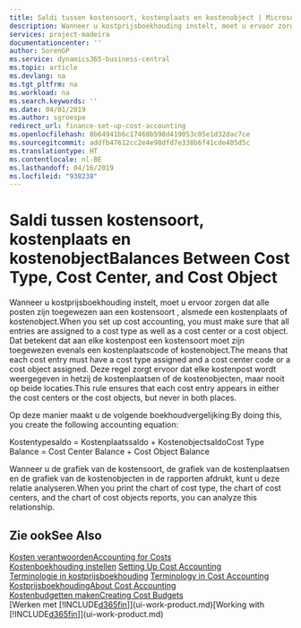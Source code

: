 ```yaml
---
title: Saldi tussen kostensoort, kostenplaats en kostenobject | Microsoft Docs
description: Wanneer u kostprijsboekhouding instelt, moet u ervoor zorgen dat alle posten zijn toegewezen aan een kostensoort , alsmede een kostenplaats of kostenobject. Dat betekent dat aan elke kostenpost een kostensoort moet zijn toegewezen evenals een kostenplaatscode of kostenobject. Deze regel zorgt ervoor dat elke kostenpost wordt weergegeven in hetzij de kostenplaatsen of de kostenobjecten, maar nooit op beide locaties.
services: project-madeira
documentationcenter: ''
author: SorenGP
ms.service: dynamics365-business-central
ms.topic: article
ms.devlang: na
ms.tgt_pltfrm: na
ms.workload: na
ms.search.keywords: ''
ms.date: 04/01/2019
ms.author: sgroespe
redirect_url: finance-set-up-cost-accounting
ms.openlocfilehash: 8b64941b6c17468b598d419053c05e1d32dac7ce
ms.sourcegitcommit: addfb47612cc2e4e98dfd7e338b6f41cde405d5c
ms.translationtype: HT
ms.contentlocale: nl-BE
ms.lasthandoff: 04/16/2019
ms.locfileid: "938238"
---
```

# <a name="balances-between-cost-type-cost-center-and-cost-object"></a><span data-ttu-id="9b011-105">Saldi tussen kostensoort, kostenplaats en kostenobject</span><span class="sxs-lookup"><span data-stu-id="9b011-105">Balances Between Cost Type, Cost Center, and Cost Object</span></span>
<span data-ttu-id="9b011-106">Wanneer u kostprijsboekhouding instelt, moet u ervoor zorgen dat alle posten zijn toegewezen aan een kostensoort , alsmede een kostenplaats of kostenobject.</span><span class="sxs-lookup"><span data-stu-id="9b011-106">When you set up cost accounting, you must make sure that all entries are assigned to a cost type as well as a cost center or a cost object.</span></span> <span data-ttu-id="9b011-107">Dat betekent dat aan elke kostenpost een kostensoort moet zijn toegewezen evenals een kostenplaatscode of kostenobject.</span><span class="sxs-lookup"><span data-stu-id="9b011-107">The means that each cost entry must have a cost type assigned and a cost center code or a cost object assigned.</span></span> <span data-ttu-id="9b011-108">Deze regel zorgt ervoor dat elke kostenpost wordt weergegeven in hetzij de kostenplaatsen of de kostenobjecten, maar nooit op beide locaties.</span><span class="sxs-lookup"><span data-stu-id="9b011-108">This rule ensures that each cost entry appears in either the cost centers or the cost objects, but never in both places.</span></span>  

 <span data-ttu-id="9b011-109">Op deze manier maakt u de volgende boekhoudvergelijking:</span><span class="sxs-lookup"><span data-stu-id="9b011-109">By doing this, you create the following accounting equation:</span></span>  

 <span data-ttu-id="9b011-110">Kostentypesaldo = Kostenplaatssaldo + Kostenobjectsaldo</span><span class="sxs-lookup"><span data-stu-id="9b011-110">Cost Type Balance = Cost Center Balance + Cost Object Balance</span></span>  

 <span data-ttu-id="9b011-111">Wanneer u de grafiek van de kostensoort, de grafiek van de kostenplaatsen en de grafiek van de kostenobjecten in de rapporten afdrukt, kunt u deze relatie analyseren.</span><span class="sxs-lookup"><span data-stu-id="9b011-111">When you print the chart of cost type, the chart of cost centers, and the chart of cost objects reports, you can analyze this relationship.</span></span>  

## <a name="see-also"></a><span data-ttu-id="9b011-112">Zie ook</span><span class="sxs-lookup"><span data-stu-id="9b011-112">See Also</span></span>  
[<span data-ttu-id="9b011-113">Kosten verantwoorden</span><span class="sxs-lookup"><span data-stu-id="9b011-113">Accounting for Costs</span></span>](finance-manage-cost-accounting.md)  
 <span data-ttu-id="9b011-114">[Kostenboekhouding instellen](finance-set-up-cost-accounting.md) </span><span class="sxs-lookup"><span data-stu-id="9b011-114">[Setting Up Cost Accounting](finance-set-up-cost-accounting.md) </span></span>  
 <span data-ttu-id="9b011-115">[Terminologie in kostprijsboekhouding](finance-terminology-in-cost-accounting.md) </span><span class="sxs-lookup"><span data-stu-id="9b011-115">[Terminology in Cost Accounting](finance-terminology-in-cost-accounting.md) </span></span>  
 [<span data-ttu-id="9b011-116">Kostprijsboekhouding</span><span class="sxs-lookup"><span data-stu-id="9b011-116">About Cost Accounting</span></span>](finance-about-cost-accounting.md)  
 [<span data-ttu-id="9b011-117">Kostenbudgetten maken</span><span class="sxs-lookup"><span data-stu-id="9b011-117">Creating Cost Budgets</span></span>](finance-create-cost-budgets.md)  
 <span data-ttu-id="9b011-118">[Werken met [!INCLUDE[d365fin](includes/d365fin_md.md)]](ui-work-product.md)</span><span class="sxs-lookup"><span data-stu-id="9b011-118">[Working with [!INCLUDE[d365fin](includes/d365fin_md.md)]](ui-work-product.md)</span></span>
